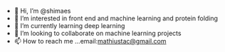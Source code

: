 - 👋 Hi, I’m @shimaes
- 👀 I’m interested in front end and machine learning and protein folding
- 🌱 I’m currently learning deep learning
- 💞️ I’m looking to collaborate on machine learning projects
- 📫 How to reach me ...email:mathiustac@gmail.com

<!---
shimaes/shimaes is a ✨ special ✨ repository because its `README.md` (this file) appears on your GitHub profile.
You can click the Preview link to take a look at your changes.
--->
